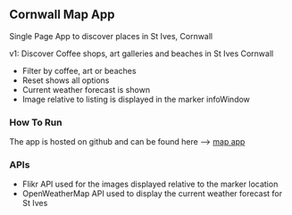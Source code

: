 ## Cornwall Map App

Single Page App to discover places in St Ives, Cornwall

v1: Discover Coffee shops, art galleries and beaches in St Ives Cornwall
- Filter by coffee, art or beaches
- Reset shows all options
- Current weather forecast is shown
- Image relative to listing is displayed in the marker infoWindow

### How To Run

The app is hosted on github and can be found here --> [map app](https://jodiealaine.github.io/neighbourhood-map/)

### APIs

- Flikr API used for the images displayed relative to the marker location
- OpenWeatherMap API used to display the current weather forecast for St Ives

